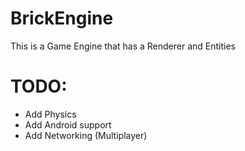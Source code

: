 # BrickEngine
This is a Game Engine that has a Renderer and Entities

# TODO:
- Add Physics
- Add Android support
- Add Networking (Multiplayer)
